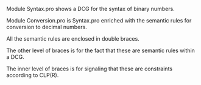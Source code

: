 Module Syntax.pro shows a DCG for the syntax of binary numbers.

Module Conversion.pro is Syntax.pro enriched with the semantic rules for conversion to decimal numbers.

All the semantic rules are enclosed in double braces.

The other level of braces is for the fact that these are semantic rules within a DCG.

The inner level of braces is for signaling that these are constraints according to CLP(R).

